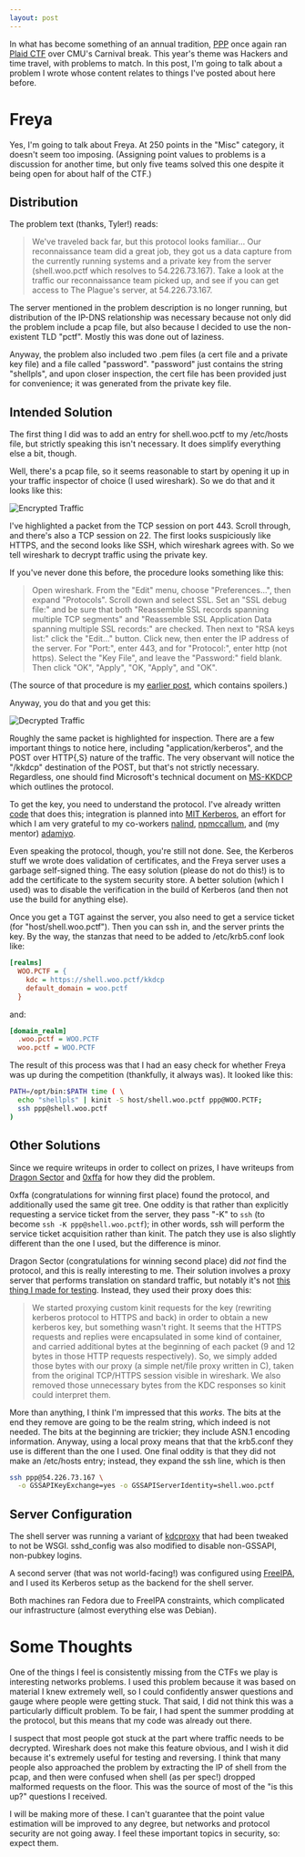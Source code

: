 ```yaml
---
layout: post
---
```


In what has become something of an annual tradition, [PPP](http://pwning.net)
once again ran [Plaid CTF](http://plaidctf.com/) over CMU's Carnival break.
This year's theme was Hackers and time travel, with problems to match.  In
this post, I'm going to talk about a problem I wrote whose content relates to
things I've posted about here before.

Freya
=====

Yes, I'm going to talk about Freya.  At 250 points in the "Misc" category, it
doesn't seem too imposing.  (Assigning point values to problems is a
discussion for another time, but only five teams solved this one despite it
being open for about half of the CTF.)

Distribution
------------

The problem text (thanks, Tyler!) reads:

> We've traveled back far, but this protocol looks familiar... Our
> reconnaissance team did a great job, they got us a data capture from the
> currently running systems and a private key from the server (shell.woo.pctf
> which resolves to 54.226.73.167). Take a look at the traffic our
> reconnaissance team picked up, and see if you can get access to The Plague's
> server, at 54.226.73.167.

The server mentioned in the problem description is no longer running, but
distribution of the IP-DNS relationship was necessary because not only did the
problem include a pcap file, but also because I decided to use the
non-existent TLD "pctf".  Mostly this was done out of laziness.

Anyway, the problem also included two .pem files (a cert file and a private
key file) and a file called "password".  "password" just contains the
string "shellpls", and upon closer inspection, the cert file has been
provided just for convenience; it was generated from the private key file.

Intended Solution
-----------------

The first thing I did was to add an entry for shell.woo.pctf to my /etc/hosts
file, but strictly speaking this isn't necessary.  It does simplify everything
else a bit, though.

Well, there's a pcap file, so it seems reasonable to start by opening it up in
your traffic inspector of choice (I used wireshark).  So we do that and it
looks like this:

![Encrypted Traffic](/assets/2014-05-05-8.jpg)

I've highlighted a packet from the TCP session on port 443.  Scroll through,
and there's also a TCP session on 22.  The first looks suspiciously like
HTTPS, and the second looks like SSH, which wireshark agrees with.  So we tell
wireshark to decrypt traffic using the private key.

If you've never done this before, the procedure looks something like this:

> Open wireshark. From the "Edit" menu, choose "Preferences...", then expand
> "Protocols". Scroll down and select SSL. Set an "SSL debug file:" and be
> sure that both "Reassemble SSL records spanning multiple TCP segments" and
> "Reassemble SSL Application Data spanning multiple SSL records:" are
> checked. Then next to "RSA keys list:" click the "Edit..." button. Click
> new, then enter the IP address of the server. For "Port:", enter 443, and
> for "Protocol:", enter http (not https). Select the "Key File", and leave
> the "Password:" field blank. Then click "OK", "Apply", "OK, "Apply", and
> "OK".

(The source of that procedure is my [earlier post](/2013/09/17/mskkdcpp/),
which contains spoilers.)

Anyway, you do that and you get this:

![Decrypted Traffic](/assets/2014-05-05-9.jpg)

Roughly the same packet is highlighted for inspection.  There are a few
important things to notice here, including "application/kerberos", and the
POST over HTTP{,S} nature of the traffic.  The very observant will notice the
"/kkdcp" destination of the POST, but that's not strictly necessary.
Regardless, one should find Microsoft's technical document on
[MS-KKDCP](http://msdn.microsoft.com/en-us/library/hh553774.aspx) which
outlines the protocol.

To get the key, you need to understand the protocol.  I've already written
[code](https://github.com/frozencemetery/krb5/) that does this; integration is
planned into [MIT Kerberos](https://github.com/krb5/krb5/pull/86), an effort
for which I am very grateful to my co-workers
[nalind](https://github.com/nalind),
[npmccallum](https://github.com/npmccallum/), and (my mentor)
[adamiyo](http://adam.younglogic.com/2012/05/path-to-kerberos-443/).

Even speaking the protocol, though, you're still not done.  See, the Kerberos
stuff we wrote does validation of certificates, and the Freya server uses a
garbage self-signed thing.  The easy solution (please do not do this!) is to
add the certificate to the system security store.  A better solution (which I
used) was to disable the verification in the build of Kerberos (and then not
use the build for anything else).

Once you get a TGT against the server, you also need to get a service ticket
(for "host/shell.woo.pctf").  Then you can ssh in, and the server prints the
key.  By the way, the stanzas that need to be added to /etc/krb5.conf look
like:

```ini
[realms]
  WOO.PCTF = {
	kdc = https://shell.woo.pctf/kkdcp
	default_domain = woo.pctf
  }
```

and:

```ini
[domain_realm]
  .woo.pctf = WOO.PCTF
  woo.pctf = WOO.PCTF
```

The result of this process was that I had an easy check for whether Freya was
up during the competition (thankfully, it always was).  It looked like this:

```bash
PATH=/opt/bin:$PATH time ( \
  echo "shellpls" | kinit -S host/shell.woo.pctf ppp@WOO.PCTF;
  ssh ppp@shell.woo.pctf
)
```

Other Solutions
---------------

Since we require writeups in order to collect on prizes, I have writeups from
[Dragon Sector](http://blog.dragonsector.pl/2014/04/plaidctf-2014-gcc-300-and-freya-250.html)
and
[0xffa](https://fail0verflow.com/blog/2014/plaidctf2014-misc250-freya.html)
for how they did the problem.

0xffa (congratulations for winning first place) found the protocol, and
additionally used the same git tree.  One oddity is that rather than
explicitly requesting a service ticket from the server, they pass "-K" to
`ssh` (to become `ssh -K ppp@shell.woo.pctf`); in other words, ssh will
perform the service ticket acquisition rather than kinit.  The patch they use
is also slightly different than the one I used, but the difference is minor.

Dragon Sector (congratulations for winning second place) did *not* find the
protocol, and this is really interesting to me.  Their solution involves a
proxy server that performs translation on standard traffic, but notably it's
not
[this thing I made for testing](https://github.com/frozencemetery/krb-proxies).
Instead, they used their proxy does this:

> We started proxying custom kinit requests for the key (rewriting kerberos
> protocol to HTTPS and back) in order to obtain a new kerberos key, but
> something wasn't right. It seems that the HTTPS requests and replies were
> encapsulated in some kind of container, and carried additional bytes at the
> beginning of each packet (9 and 12 bytes in those HTTP requests
> respectively). So, we simply added those bytes with our proxy (a simple
> net/file proxy written in C), taken from the original TCP/HTTPS session
> visible in wireshark. We also removed those unnecessary bytes from the KDC
> responses so kinit could interpret them.
      
More than anything, I think I'm impressed that this *works*.  The bits at the
end they remove are going to be the realm string, which indeed is not needed.
The bits at the beginning are trickier; they include ASN.1 encoding
information.  Anyway, using a local proxy means that that the krb5.conf they
use is different than the one I used.  One final oddity is that they did not
make an /etc/hosts entry; instead, they expand the ssh line, which is then

```bash
ssh ppp@54.226.73.167 \
  -o GSSAPIKeyExchange=yes -o GSSAPIServerIdentity=shell.woo.pctf
```

Server Configuration
--------------------

The shell server was running a variant of
[kdcproxy](https://github.com/npmccallum/kdcproxy) that had been tweaked to
not be WSGI.  sshd_config was also modified to disable non-GSSAPI, non-pubkey
logins.

A second server (that was not world-facing!) was configured using
[FreeIPA](http://freeipa.org/), and I used its Kerberos setup as the backend
for the shell server.

Both machines ran Fedora due to FreeIPA constraints, which complicated our
infrastructure (almost everything else was Debian).

Some Thoughts
=============

One of the things I feel is consistently missing from the CTFs we play is
interesting networks problems.  I used this problem because it was based on
material I knew extremely well, so I could confidently answer questions and
gauge where people were getting stuck.  That said, I did not think this was a
particularly difficult problem.  To be fair, I had spent the summer prodding
at the protocol, but this means that my code was already out there.

I suspect that most people got stuck at the part where traffic needs to be
decrypted.  Wireshark does not make this feature obvious, and I wish it did
because it's extremely useful for testing and reversing.  I think that many
people also approached the problem by extracting the IP of shell from the
pcap, and then were confused when shell (as per spec!) dropped malformed
requests on the floor.  This was the source of most of the "is this up?"
questions I received.

I will be making more of these.  I can't guarantee that the point value
estimation will be improved to any degree, but networks and protocol security
are not going away.  I feel these important topics in security, so: expect
them.
